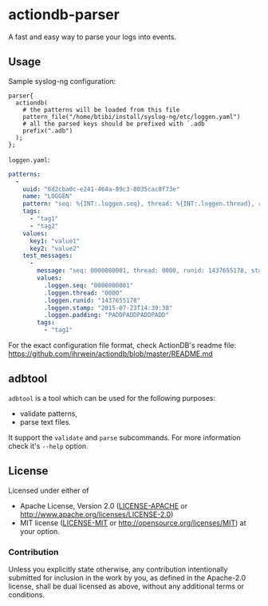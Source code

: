 # actiondb-parser

A fast and easy way to parse your logs into events.

## Usage

Sample syslog-ng configuration:

```
parser{
  actiondb(
    # the patterns will be loaded from this file
    pattern_file("/home/btibi/install/syslog-ng/etc/loggen.yaml")
    # all the parsed keys should be prefixed with `.adb`
    prefix(".adb")
  );
};
```

`loggen.yaml`:


```yaml
patterns:
  -
    uuid: "6d2cba0c-e241-464a-89c3-8035cac8f73e"
    name: "LOGGEN"
    pattern: "seq: %{INT:.loggen.seq}, thread: %{INT:.loggen.thread}, runid: %{INT:.loggen.runid}, stamp: %{GREEDY:.loggen.stamp} %{GREEDY:.loggen.padding}"
    tags:
      - "tag1"
      - "tag2"
    values:
      key1: "value1"
      key2: "value2"
    test_messages:
      -
        message: "seq: 0000000001, thread: 0000, runid: 1437655178, stamp: 2015-07-23T14:39:38 PADDPADDPADDPADD"
        values:
          .loggen.seq: "0000000001"
          .loggen.thread: "0000"
          .loggen.runid: "1437655178"
          .loggen.stamp: "2015-07-23T14:39:38"
          .loggen.padding: "PADDPADDPADDPADD"
        tags:
          - "tag1"
```



For the exact configuration file format, check ActionDB's readme file: https://github.com/ihrwein/actiondb/blob/master/README.md

## adbtool

`adbtool` is a tool which can be used for the following purposes:
* validate patterns,
* parse text files.

It support the `validate` and `parse` subcommands. For more information check
it's `--help` option.

## License

Licensed under either of
 * Apache License, Version 2.0 ([LICENSE-APACHE](LICENSE-APACHE) or http://www.apache.org/licenses/LICENSE-2.0)
 * MIT license ([LICENSE-MIT](LICENSE-MIT) or http://opensource.org/licenses/MIT)
at your option.

### Contribution

Unless you explicitly state otherwise, any contribution intentionally submitted
for inclusion in the work by you, as defined in the Apache-2.0 license, shall be dual licensed as above, without any
additional terms or conditions.
